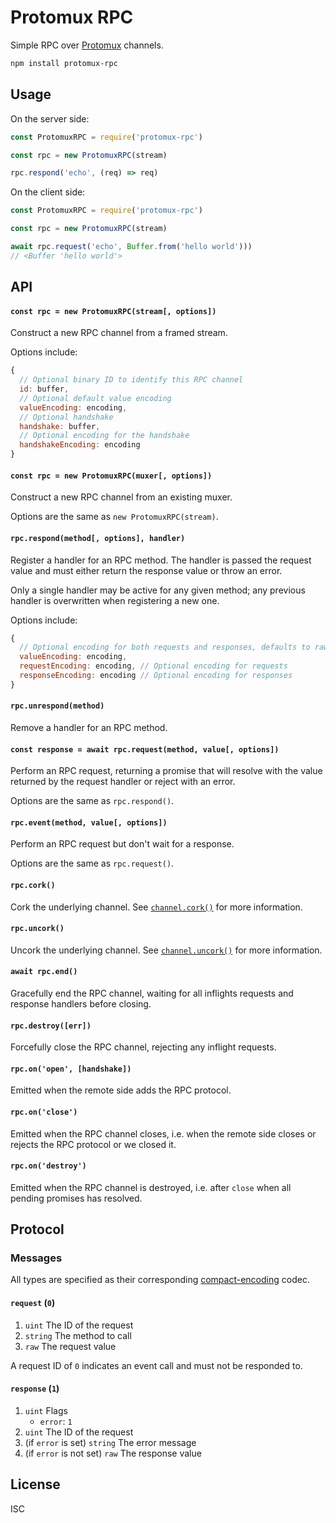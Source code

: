 # Protomux RPC

Simple RPC over [Protomux](https://github.com/mafintosh/protomux) channels.

```sh
npm install protomux-rpc
```

## Usage

On the server side:

```js
const ProtomuxRPC = require('protomux-rpc')

const rpc = new ProtomuxRPC(stream)

rpc.respond('echo', (req) => req)
```

On the client side:

```js
const ProtomuxRPC = require('protomux-rpc')

const rpc = new ProtomuxRPC(stream)

await rpc.request('echo', Buffer.from('hello world')))
// <Buffer 'hello world'>
```

## API

#### `const rpc = new ProtomuxRPC(stream[, options])`

Construct a new RPC channel from a framed stream.

Options include:

```js
{
  // Optional binary ID to identify this RPC channel
  id: buffer,
  // Optional default value encoding
  valueEncoding: encoding,
  // Optional handshake
  handshake: buffer,
  // Optional encoding for the handshake
  handshakeEncoding: encoding
}
```

#### `const rpc = new ProtomuxRPC(muxer[, options])`

Construct a new RPC channel from an existing muxer.

Options are the same as `new ProtomuxRPC(stream)`.

#### `rpc.respond(method[, options], handler)`

Register a handler for an RPC method. The handler is passed the request value and must either return the response value or throw an error.

Only a single handler may be active for any given method; any previous handler is overwritten when registering a new one.

Options include:

```js
{
  // Optional encoding for both requests and responses, defaults to raw
  valueEncoding: encoding,
  requestEncoding: encoding, // Optional encoding for requests
  responseEncoding: encoding // Optional encoding for responses
}
```

#### `rpc.unrespond(method)`

Remove a handler for an RPC method.

#### `const response = await rpc.request(method, value[, options])`

Perform an RPC request, returning a promise that will resolve with the value returned by the request handler or reject with an error.

Options are the same as `rpc.respond()`.

#### `rpc.event(method, value[, options])`

Perform an RPC request but don't wait for a response.

Options are the same as `rpc.request()`.

#### `rpc.cork()`

Cork the underlying channel. See [`channel.cork()`](https://github.com/mafintosh/protomux#channelcork) for more information.

#### `rpc.uncork()`

Uncork the underlying channel. See [`channel.uncork()`](https://github.com/mafintosh/protomux#channeluncork) for more information.

#### `await rpc.end()`

Gracefully end the RPC channel, waiting for all inflights requests and response handlers before closing.

#### `rpc.destroy([err])`

Forcefully close the RPC channel, rejecting any inflight requests.

#### `rpc.on('open', [handshake])`

Emitted when the remote side adds the RPC protocol.

#### `rpc.on('close')`

Emitted when the RPC channel closes, i.e. when the remote side closes or rejects the RPC protocol or we closed it.

#### `rpc.on('destroy')`

Emitted when the RPC channel is destroyed, i.e. after `close` when all pending promises has resolved.

## Protocol

### Messages

All types are specified as their corresponding [compact-encoding](https://github.com/compact-encoding) codec.

#### `request` (`0`)

1.  `uint` The ID of the request
2.  `string` The method to call
3.  `raw` The request value

A request ID of `0` indicates an event call and must not be responded to.

#### `response` (`1`)

1.  `uint` Flags
    - `error`: `1`
2.  `uint` The ID of the request
3.  (if `error` is set) `string` The error message
4.  (if `error` is not set) `raw` The response value

## License

ISC
